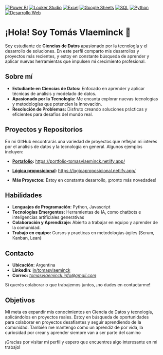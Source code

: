 <!-- Badges de Conocimientos -->
[![Power BI](https://img.shields.io/badge/Power%20BI-0078D4?style=flat&logo=powerbi&logoColor=white)](#)
[![Looker Studio](https://img.shields.io/badge/Looker%20Studio-4285F4?style=flat&logo=google-datastudio&logoColor=white)](#)
[![Excel](https://img.shields.io/badge/Excel-217346?style=flat&logo=microsoft-excel&logoColor=white)](#)
[![Google Sheets](https://img.shields.io/badge/Google%20Sheets-0F9D58?style=flat&logo=google-sheets&logoColor=white)](#)
[![SQL](https://img.shields.io/badge/SQL-336791?style=flat&logo=postgresql&logoColor=white)](#)
[![Python](https://img.shields.io/badge/Python-3776AB?style=flat&logo=python&logoColor=white)](#)
[![Desarrollo Web](https://img.shields.io/badge/Desarrollo%20Web-E34F26?style=flat&logo=html5&logoColor=white)](#)

# ¡Hola! Soy Tomás Vlaeminck 👋

Soy estudiante de **Ciencias de Datos** apasionado por la tecnología y el desarrollo de soluciones. En este perfil comparto mis desarrollos y proyectos más recientes, y estoy en constante búsqueda de aprender y aplicar nuevas herramientas que impulsen mi crecimiento profesional.

## Sobre mí

- **Estudiante en Ciencias de Datos:** Enfocado en aprender y aplicar técnicas de análisis y modelado de datos.
- **Apasionado por la Tecnología:** Me encanta explorar nuevas tecnologías y metodologías que potencien la innovación.
- **Resolución de Problemas:** Disfruto creando soluciones prácticas y eficientes para desafíos del mundo real.

## Proyectos y Repositorios

En mi GitHub encontrarás una variedad de proyectos que reflejan mi interés por el análisis de datos y la tecnología en general. Algunos ejemplos incluyen:

- **[Portafolio](#):** https://portfolio-tomasvlaeminck.netlify.app/
- **[Lógica proposicional](#):** https://logicaproposicional.netlify.app/
  
- **Más Proyectos:** Estoy en constante desarrollo, ¡pronto más novedades!


## Habilidades

- **Lenguajes de Programación:** Python, Javascript
- **Tecnologías Emergentes:** Herramientas de IA, como chatbots e inteligencias artificiales generativas
- **Colaboración y Aprendizaje:** Abierto a trabajar en equipo y aprender de la comunidad.
- **Trabajo en equipo:** Cursos y practicas en metodologias ágiles (Scrum, Kanban, Lean)

## Contacto

- **Ubicación:** Argentina
- **LinkedIn:** [in/tomasvlaeminck](https://www.linkedin.com/in/tomasvlaeminck)
- **Correo:** *tomasvlaeminck.info@gmail.com*

Si querés colaborar o que trabajemos juntos, ¡no dudes en contactarme!

## Objetivos

Mi meta es expandir mis conocimientos en Ciencia de Datos y tecnología, aplicándolos en proyectos reales. Estoy en búsqueda de oportunidades para colaborar en proyectos desafiantes y seguir aprendiendo de la comunidad. También me mantengo como un aprendiz de por vida, la curiosidad por crear y aprender siempre van a ser parte del camino


¡Gracias por visitar mi perfil y espero que encuentres algo interesante en mi trabajo!
